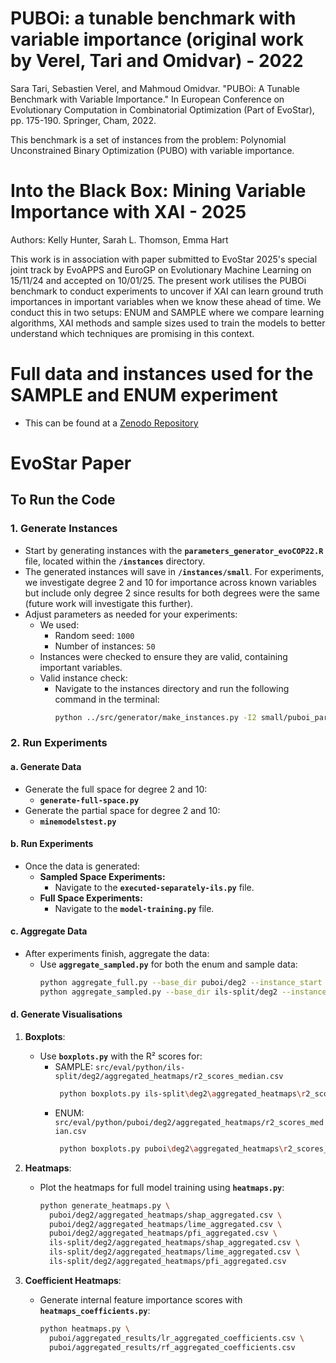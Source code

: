 # PUBOi: a tunable benchmark with variable importance (original work by Verel, Tari and Omidvar) - 2022

  Sara Tari, Sebastien Verel, and Mahmoud Omidvar. 
  "PUBOi: A Tunable Benchmark with Variable Importance." 
  In European Conference on Evolutionary Computation in Combinatorial Optimization (Part of EvoStar), pp. 175-190. Springer, Cham, 2022.

This benchmark is a set of instances from the problem: Polynomial Unconstrained Binary Optimization (PUBO) with variable importance. 





# Into the Black Box: Mining Variable Importance with XAI - 2025
Authors: Kelly Hunter, Sarah L. Thomson, Emma Hart

This work is in association with paper submitted to EvoStar 2025's special joint track by EvoAPPS and EuroGP on Evolutionary Machine Learning on 15/11/24 and accepted on 10/01/25. The present work utilises the PUBOi benchmark to conduct experiments to uncover if XAI can learn ground truth importances in important variables when we know these ahead of time. We conduct this in two setups: ENUM and SAMPLE where we compare learning algorithms, XAI methods and sample sizes used to train the models to better understand which techniques are promising in this context. 

# Full data and instances used for the SAMPLE and ENUM experiment
- This can be found at a [Zenodo Repository](https://zenodo.org/records/14664843)


# EvoStar Paper

## To Run the Code

### 1. Generate Instances
- Start by generating instances with the **`parameters_generator_evoCOP22.R`** file, located within the **`/instances`** directory.
- The generated instances will save in **`/instances/small`**. For experiments, we investigate degree 2 and 10 for importance across known variables but include only degree 2 since results for both degrees were the same (future work will investigate this further).
- Adjust parameters as needed for your experiments:
  - We used:
    - Random seed: `1000`
    - Number of instances: `50`
  - Instances were checked to ensure they are valid, containing important variables.
  - Valid instance check:
    - Navigate to the instances directory and run the following command in the terminal:
      ```bash
      python ../src/generator/make_instances.py -I2 small/puboi_param_1000seed_deg2.csv -D2 small/testd2 -I10 small/puboi_param_1000seed_deg10.csv -D10 small/testd10
      ```

### 2. Run Experiments
#### a. Generate Data
- Generate the full space for degree 2 and 10:
  - **`generate-full-space.py`**
- Generate the partial space for degree 2 and 10:
  - **`minemodelstest.py`**

#### b. Run Experiments
- Once the data is generated:
  - **Sampled Space Experiments:**
    - Navigate to the **`executed-separately-ils.py`** file.
  - **Full Space Experiments:**
    - Navigate to the **`model-training.py`** file.

#### c. Aggregate Data
- After experiments finish, aggregate the data:
  - Use **`aggregate_sampled.py`** for both the enum and sample data:
    ```bash
    python aggregate_full.py --base_dir puboi/deg2 --instance_start 1000 --instance_end 1029 --run_file_pattern raw_metrics.csv --aggregate_by model_explainer --output_suffix ME
    python aggregate_sampled.py --base_dir ils-split/deg2 --instance_start 1000 --instance_end 1029 --run_file_pattern Run*-raw_metrics.csv --aggregate_by model_explainer --output_suffix ME
    ```

#### d. Generate Visualisations
1. **Boxplots**:
   - Use **`boxplots.py`** with the R² scores for:
     - SAMPLE: `src/eval/python/ils-split/deg2/aggregated_heatmaps/r2_scores_median.csv`
       ```bash
        python boxplots.py ils-split\deg2\aggregated_heatmaps\r2_scores_median.csv --threshold 0.94 --output deg2ils-230125.png --stats_output d2-ils-stats-230125.csv --figsize (40,20)
       ```
     - ENUM: `src/eval/python/puboi/deg2/aggregated_heatmaps/r2_scores_median.csv`
       ```bash
        python boxplots.py puboi\deg2\aggregated_heatmaps\r2_scores_median.csv --threshold 0.94 --output deg2enum-230125.png --stats_output d2-enum-stats-230125.csv --figsize (40,20)
       ```

2. **Heatmaps**:
   - Plot the heatmaps for full model training using **`heatmaps.py`**:
     ```bash
     python generate_heatmaps.py \
       puboi/deg2/aggregated_heatmaps/shap_aggregated.csv \
       puboi/deg2/aggregated_heatmaps/lime_aggregated.csv \
       puboi/deg2/aggregated_heatmaps/pfi_aggregated.csv \
       ils-split/deg2/aggregated_heatmaps/shap_aggregated.csv \
       ils-split/deg2/aggregated_heatmaps/lime_aggregated.csv \
       ils-split/deg2/aggregated_heatmaps/pfi_aggregated.csv
     ```

3. **Coefficient Heatmaps**:
   - Generate internal feature importance scores with **`heatmaps_coefficients.py`**:
     ```bash
     python heatmaps.py \
       puboi/aggregated_results/lr_aggregated_coefficients.csv \
       puboi/aggregated_results/rf_aggregated_coefficients.csv
     ```
